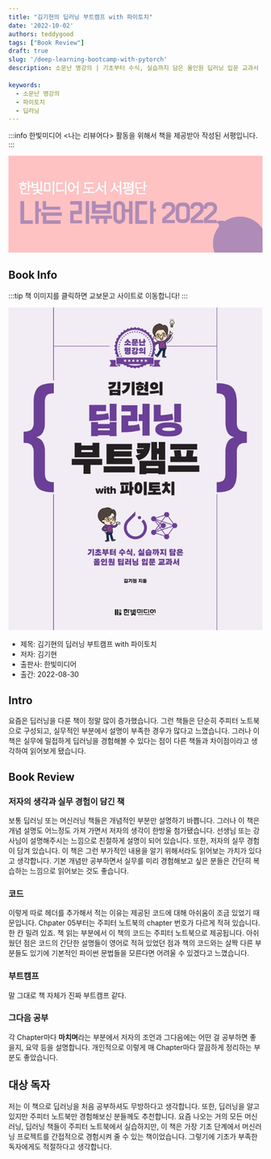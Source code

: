 ```yaml
---
title: "김기현의 딥러닝 부트캠프 with 파이토치"
date: '2022-10-02'
authors: teddygood
tags: ["Book Review"]
draft: true
slug: '/deep-learning-bootcamp-with-pytorch'
description: 소문난 명강의 | 기초부터 수식, 실습까지 담은 올인원 딥러닝 입문 교과서

keywords:
  - 소문난 명강의
  - 파이토치
  - 딥러닝
---
```


:::info
한빛미디어 <나는 리뷰어다> 활동을 위해서 책을 제공받아 작성된 서평입니다.
:::

![나는 리뷰어다 2022](../assets/I-am-reviewer-2022.jpg)

## Book Info

:::tip
책 이미지를 클릭하면 교보문고 사이트로 이동합니다!
:::

[![책](../assets/review/deep-learning-bootcamp-with-pytorch.jpg)](https://www.kyobobook.co.kr/product/detailViewKor.laf?ejkGb=KOR&mallGb=KOR&barcode=9791169210140&orderClick=LEa&Kc=)

- 제목: 김기현의 딥러닝 부트캠프 with 파이토치
- 저자: 김기현
- 출판사: 한빛미디어
- 출간: 2022-08-30

<!--truncate-->

## Intro

요즘은 딥러닝을 다룬 책이 정말 많이 증가했습니다. 그런 책들은 단순히 주피터 노트북으로 구성되고, 실무적인 부분에서 설명이 부족한 경우가 많다고 느꼈습니다. 그러나 이 책은 실무에 밀접하게 딥러닝을 경험해볼 수 있다는 점이 다른 책들과 차이점이라고 생각하여 읽어보게 됐습니다.

## Book Review

### 저자의 생각과 실무 경험이 담긴 책

보통 딥러닝 또는 머신러닝 책들은 개념적인 부분만 설명하기 바쁩니다. 그러나 이 책은 개념 설명도 어느정도 가져 가면서 저자의 생각이 한방울 첨가됐습니다. 선생님 또는 강사님이 설명해주시는 느낌으로 친절하게 설명이 되어 있습니다. 또한, 저자의 실무 경험이 담겨 있습니다. 이 책은 그런 부가적인 내용을 알기 위해서라도 읽어보는 가치가 있다고 생각합니다. 기본 개념만 공부하면서 실무를 미리 경험해보고 싶은 분들은 간단히 복습하는 느낌으로 읽어보는 것도 좋습니다.

### 코드

이렇게 따로 헤더를 추가해서 적는 이유는 제공된 코드에 대해 아쉬움이 조금 있었기 때문입니다. Chpater 05부터는 주피터 노트북의 chapter 번호가 다르게 적혀 있습니다. 한 칸 밀려 있죠. 책 읽는 부분에서 
이 책의 코드는 주피터 노트북으로 제공됩니다. 아쉬웠던 점은 코드의 간단한 설명들이 영어로 적혀 있었던 점과 책의 코드와는 살짝 다른 부분들도 있기에 기본적인 파이썬 문법들을 모른다면 어려울 수 있겠다고 느꼈습니다. 

### 부트캠프

말 그대로 책 자체가 진짜 부트캠프 같다.

### 그다음 공부

각 Chapter마다 **마치며**라는 부분에서 저자의 조언과 그다음에는 어떤 걸 공부하면 좋을지, 요약 등을 설명합니다. 개인적으로 이렇게 매 Chapter마다 깔끔하게 정리하는 부분도 좋았습니다.

## 대상 독자

저는 이 책으로 딥러닝을 처음 공부하셔도 무방하다고 생각합니다. 또한, 딥러닝을 알고 있지만 주피터 노트북만 경험해보신 분들께도 추천합니다. 요즘 나오는 거의 모든 머신러닝, 딥러닝 책들이 주피터 노트북에서 실습하지만, 이 책은 가장 기초 단계에서 머신러닝 프로젝트를 간접적으로 경험시켜 줄 수 있는 책이었습니다. 그렇기에 기초가 부족한 독자에게도 적절하다고 생각합니다.